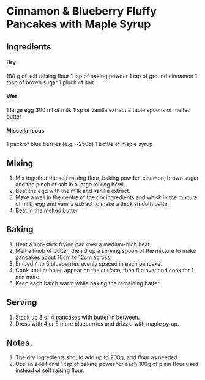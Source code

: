 # Cinnamon & Blueberry Fluffy Pancakes with Maple Syrup

## Ingredients

#### Dry

180 g of self raising flour
1 tsp of baking powder
1 tsp of ground cinnamon
1 tbsp of brown sugar
1 pinch of salt

#### Wet

1 large egg
300 ml of milk
1tsp of vanilla extract
2 table spoons of melted butter

#### Miscellaneous

1 pack of blue berries (e.g. ~250g)
1 bottle of maple syrup

## Mixing

1. Mix together the self raising flour, baking powder, cinamon, brown sugar and the pinch of salt in a large mixing bowl.
2. Beat the egg with the milk and vanilla extract.
3. Make a well in the centre of the dry ingredients and whisk in the mixture of milk, egg and vanilla extract to make a thick smooth batter. 
4. Beat in the melted butter

## Baking

1. Heat a non-stick frying pan over a medium-high heat. 
2. Melt a knob of butter, then drop a serving spoon of the mixture to make pancakes about 10cm to 12cm across.
3. Embed 4 to 5 blueberries evenly spaced in each pancake.
4. Cook until bubbles appear on the surface, then flip over and cook for 1 min more. 
5. Keep each batch warm while baking the remaining batter.

## Serving

1. Stack up 3 or 4 pancakes with butter in between.
2. Dress with 4 or 5 more blueberries and drizzle with maple syrup.

## Notes.

1. The dry ingredients should add up to 200g, add flour as needed.
2. Use an additional 1 tsp of baking power for each 100g of plain flour used instead of self raising flour.




